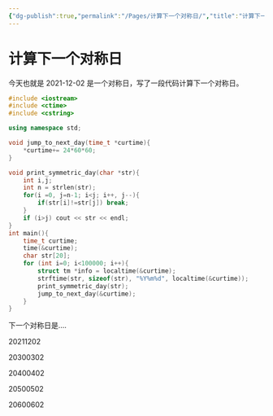 ```yaml
---
{"dg-publish":true,"permalink":"/Pages/计算下一个对称日/","title":"计算下一个对称日","tags":["cpp"]}
---
```



# 计算下一个对称日

今天也就是 2021-12-02 是一个对称日，写了一段代码计算下一个对称日。

```cpp
#include <iostream>
#include <ctime>
#include <cstring>

using namespace std;

void jump_to_next_day(time_t *curtime){
    *curtime+= 24*60*60;
}

void print_symmetric_day(char *str){
    int i,j;
    int n = strlen(str);
    for(i =0, j=n-1; i<j; i++, j--){
        if(str[i]!=str[j]) break;
    }
    if (i>j) cout << str << endl;
}
int main(){
    time_t curtime;
    time(&curtime);
    char str[20];
    for (int i=0; i<100000; i++){
        struct tm *info = localtime(&curtime);
        strftime(str, sizeof(str), "%Y%m%d", localtime(&curtime)); 
        print_symmetric_day(str);
        jump_to_next_day(&curtime);
    }
}
```

下一个对称日是….

20211202

20300302

20400402

20500502

20600602
